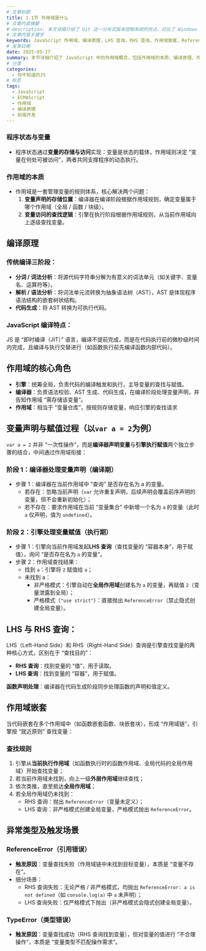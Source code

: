 ```yaml
---
# 文章标题
title: 1.1节 作用域是什么
# 文章内容摘要
# description: 本文详细介绍了 Git 这一分布式版本控制系统的优点，对比了 Windows 与 macOS/Linux 系统下的常用命令，讲解了 vim 操作模式及常用命令，还阐述了 Git 的基本配置、特定项目配置和命令缩写设置等内容。
# 文章内容关键字
keywords: JavaScript 作用域，编译原理，LHS 查询，RHS 查询，作用域嵌套，ReferenceError, TypeError
# 发表日期
date: 2025-05-27
summary: 本节详细介绍了 JavaScript 中的作用域概念，包括作用域的本质、编译原理、作用域的核心角色、变量声明与赋值过程、LHS 与 RHS 查询、作用域嵌套以及异常类型及触发场景等内容。
# 分类
categories:
  - 你不知道的JS
# 标签
tags:
  - JavaScript
  - ECMAScript
  - 作用域
  - 编译原理
  - 前端开发
---
```


### 程序状态与变量

- 程序状态通过**变量的存储与访问**实现：变量是状态的载体，作用域则决定 “变量在何处可被访问”，两者共同支撑程序的动态执行。

### 作用域的本质

- 作用域是一套管理变量的规则体系，核心解决两个问题：
  1. **变量声明的存储位置**：编译器在编译阶段根据作用域规则，确定变量属于哪个作用域（全局 / 函数 / 块级）。
  2. **变量访问的查找逻辑**：引擎在执行阶段根据作用域规则，从当前作用域向上逐级查找变量。

## 编译原理

### 传统编译三阶段：

- **分词 / 词法分析**：将源代码字符串分解为有意义的词法单元（如关键字、变量名、运算符等）。
- **解析 / 语法分析**：将词法单元流转换为抽象语法树（AST），AST 是体现程序语法结构的嵌套树状结构。
- **代码生成**：将 AST 转换为可执行代码。

### **JavaScript 编译特点**：

JS 是 “即时编译（JIT）” 语言，编译不提前完成，而是在代码执行前的微秒级时间内完成，且编译与执行交替进行（如函数执行前先编译函数内部代码）。

## 作用域的核心角色

- **引擎**：统筹全局，负责代码的编译触发和执行，主导变量的查找与赋值。
- **编译器**：负责语法校验、AST 生成、代码生成，在编译阶段处理变量声明，并告知作用域 “需存储该变量”。
- **作用域**：相当于 “变量仓库”，按规则存储变量，响应引擎的查找请求

## 变量声明与赋值过程（以`var a = 2`为例）

`var a = 2` 并非 “一次性操作”，而是**编译器声明变量**与**引擎执行赋值**两个独立步骤的结合，中间通过作用域衔接：

### 阶段 1：编译器处理变量声明（编译期）

- 步骤 1：编译器在当前作用域中 “查询” 是否存在名为 a 的变量。
  - 若存在：忽略当前声明（`var` 允许重复声明，后续声明会覆盖前序声明的变量，但不会重新初始化）；
  - 若不存在：要求作用域在当前 “变量集合” 中新增一个名为 `a` 的变量（此时 `a` 仅声明，值为 `undefined`）。

### 阶段 2：引擎处理变量赋值（执行期）

- 步骤 1：引擎向当前作用域发起**LHS 查询**（查找变量的 “容器本身”，用于赋值），询问 “是否存在名为 `a` 的变量”。
- 步骤 2：作用域查找结果：
  - 找到 `a`：引擎将 `2` 赋值给 `a`；
  - 未找到 a：
    - 非严格模式：引擎自动在**全局作用域**创建名为 `a` 的变量，再赋值 `2`（变量泄露到全局）；
    - 严格模式（`"use strict"`）：直接抛出 `ReferenceError`（禁止隐式创建全局变量）。

## LHS 与 RHS 查询：

LHS（Left-Hand Side）和 RHS（Right-Hand Side）查询是引擎查找变量的两种核心方式，区别在于 “查找目的”：

- **RHS 查询**：找到变量的 “值”，用于读取。
- **LHS 查询**：找到变量的 “容器”，用于赋值。

**函数声明处理**：编译器在代码生成阶段同步处理函数的声明和值定义。

## 作用域嵌套

当代码嵌套在多个作用域中（如函数嵌套函数、块嵌套块），形成 “作用域链”，引擎按 “就近原则” 查找变量：

### 查找规则

1. 引擎从**当前执行作用域**（如函数执行时的函数作用域、全局代码的全局作用域）开始查找变量；
2. 若当前作用域未找到，向上一级**外层作用域**继续查找；
3. 依次类推，直至抵达**全局作用域**；
4. 若全局作用域仍未找到：
   - RHS 查询：抛出 `ReferenceError`（变量未定义）；
   - LHS 查询：非严格模式创建全局变量，严格模式抛出 `ReferenceError`。

## 异常类型及触发场景

### ReferenceError（引用错误）

- **触发原因**：变量查找失败（作用域链中未找到目标变量），本质是 “变量不存在”。
- 细分场景：
  - RHS 查询失败：无论严格 / 非严格模式，均抛出 `ReferenceError: a is not defined`（如 `console.log(a)` 中 `a` 未声明）；
  - LHS 查询失败：仅严格模式下抛出（非严格模式会隐式创建全局变量）。

### TypeError（类型错误）

- **触发原因**：变量查找成功（RHS 查询找到变量），但对变量的值进行 “不合理操作”，本质是 “变量类型不匹配操作需求”。
